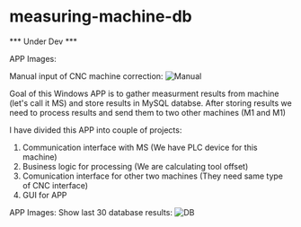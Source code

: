 # measuring-machine-db

*** Under Dev ***

APP Images:

Manual input of CNC machine correction:
![Manual](https://user-images.githubusercontent.com/28594128/57850050-3f994d80-77dd-11e9-944e-596777c557fd.PNG)

Goal of this Windows APP is to gather measurment results from machine (let's call it MS) and store results in MySQL databse. 
After storing results we need to process results and send them to two other machines (M1 and M1)

I have divided this APP into couple of projects:

1. Communication interface with MS (We have PLC device for this machine)
2. Business logic for processing (We are calculating tool offset)
3. Comunication interface for other two machines (They need same type of CNC interface)
4. GUI for APP

APP Images:
Show last 30 database results:
![DB](https://user-images.githubusercontent.com/28594128/57850161-8c7d2400-77dd-11e9-8987-674d3f3a7340.PNG)


